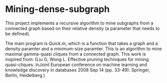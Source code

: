 # Mining-dense-subgraph
This project implements a recursive algorithm to mine subgraphs from a connected graph based on their relative density (a parameter that needs to be defined).

The main program is Quick.m, which is a function that takes a graph and a density paramter and a minimum-size paramter.
This is an algorithm to mine maximal gamma-quasi cliques from a connected graph.
This work is inspired from:
(Liu G, Wong L. Effective pruning techniques for mining quasi-cliques. InJoint European conference on machine learning and knowledge discovery in databases 2008 Sep 14 (pp. 33-49). Springer, Berlin, Heidelberg.)
